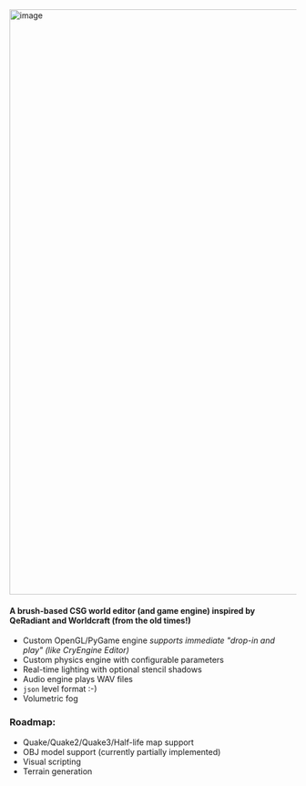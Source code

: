 <img width="1798" height="1028" alt="image" src="https://github.com/user-attachments/assets/37761c81-82c5-4661-962f-0a31380f9ed9" />



#### A brush-based CSG world editor (and game engine) inspired by QeRadiant and Worldcraft (from the old times!)

* Custom OpenGL/PyGame engine _supports immediate "drop-in and play" (like CryEngine Editor)_
* Custom physics engine with configurable parameters
* Real-time lighting with optional stencil shadows
* Audio engine plays WAV files
* `json` level format :-)
* Volumetric fog

### Roadmap:
* Quake/Quake2/Quake3/Half-life map support
* OBJ model support (currently partially implemented)
* Visual scripting
* Terrain generation


